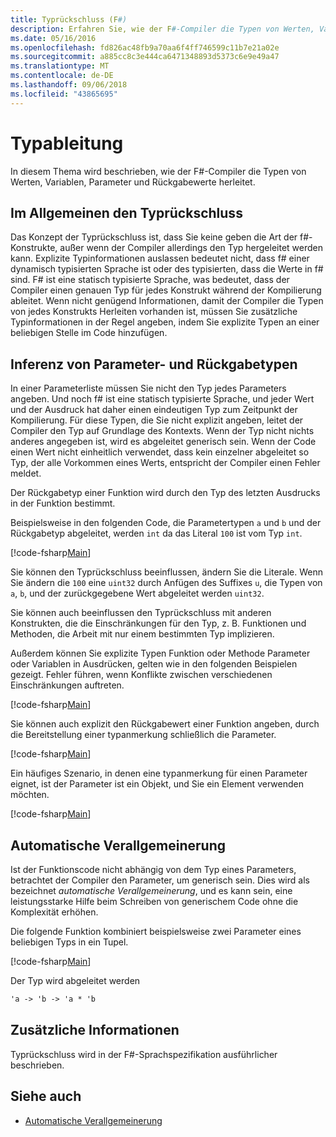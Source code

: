 ```yaml
---
title: Typrückschluss (F#)
description: Erfahren Sie, wie der F#-Compiler die Typen von Werten, Variablen, Parameter und Rückgabewerte herleitet.
ms.date: 05/16/2016
ms.openlocfilehash: fd826ac48fb9a70aa6f4ff746599c11b7e21a02e
ms.sourcegitcommit: a885cc8c3e444ca6471348893d5373c6e9e49a47
ms.translationtype: MT
ms.contentlocale: de-DE
ms.lasthandoff: 09/06/2018
ms.locfileid: "43865695"
---
```

# <a name="type-inference"></a>Typableitung

In diesem Thema wird beschrieben, wie der F#-Compiler die Typen von Werten, Variablen, Parameter und Rückgabewerte herleitet.

## <a name="type-inference-in-general"></a>Im Allgemeinen den Typrückschluss

Das Konzept der Typrückschluss ist, dass Sie keine geben die Art der f#-Konstrukte, außer wenn der Compiler allerdings den Typ hergeleitet werden kann. Explizite Typinformationen auslassen bedeutet nicht, dass f# einer dynamisch typisierten Sprache ist oder des typisierten, dass die Werte in f# sind. F# ist eine statisch typisierte Sprache, was bedeutet, dass der Compiler einen genauen Typ für jedes Konstrukt während der Kompilierung ableitet. Wenn nicht genügend Informationen, damit der Compiler die Typen von jedes Konstrukts Herleiten vorhanden ist, müssen Sie zusätzliche Typinformationen in der Regel angeben, indem Sie explizite Typen an einer beliebigen Stelle im Code hinzufügen.

## <a name="inference-of-parameter-and-return-types"></a>Inferenz von Parameter- und Rückgabetypen

In einer Parameterliste müssen Sie nicht den Typ jedes Parameters angeben. Und noch f# ist eine statisch typisierte Sprache, und jeder Wert und der Ausdruck hat daher einen eindeutigen Typ zum Zeitpunkt der Kompilierung. Für diese Typen, die Sie nicht explizit angeben, leitet der Compiler den Typ auf Grundlage des Kontexts. Wenn der Typ nicht nichts anderes angegeben ist, wird es abgeleitet generisch sein. Wenn der Code einen Wert nicht einheitlich verwendet, dass kein einzelner abgeleitet so Typ, der alle Vorkommen eines Werts, entspricht der Compiler einen Fehler meldet.

Der Rückgabetyp einer Funktion wird durch den Typ des letzten Ausdrucks in der Funktion bestimmt.

Beispielsweise in den folgenden Code, die Parametertypen `a` und `b` und der Rückgabetyp abgeleitet, werden `int` da das Literal `100` ist vom Typ `int`.

[!code-fsharp[Main](../../../samples/snippets/fsharp/lang-ref-3/snippet301.fs)]

Sie können den Typrückschluss beeinflussen, ändern Sie die Literale. Wenn Sie ändern die `100` eine `uint32` durch Anfügen des Suffixes `u`, die Typen von `a`, `b`, und der zurückgegebene Wert abgeleitet werden `uint32`.

Sie können auch beeinflussen den Typrückschluss mit anderen Konstrukten, die die Einschränkungen für den Typ, z. B. Funktionen und Methoden, die Arbeit mit nur einem bestimmten Typ implizieren.

Außerdem können Sie explizite Typen Funktion oder Methode Parameter oder Variablen in Ausdrücken, gelten wie in den folgenden Beispielen gezeigt. Fehler führen, wenn Konflikte zwischen verschiedenen Einschränkungen auftreten.

[!code-fsharp[Main](../../../samples/snippets/fsharp/lang-ref-3/snippet302.fs)]

Sie können auch explizit den Rückgabewert einer Funktion angeben, durch die Bereitstellung einer typanmerkung schließlich die Parameter.

[!code-fsharp[Main](../../../samples/snippets/fsharp/lang-ref-3/snippet303.fs)]

Ein häufiges Szenario, in denen eine typanmerkung für einen Parameter eignet, ist der Parameter ist ein Objekt, und Sie ein Element verwenden möchten.

[!code-fsharp[Main](../../../samples/snippets/fsharp/lang-ref-3/snippet304.fs)]

## <a name="automatic-generalization"></a>Automatische Verallgemeinerung

Ist der Funktionscode nicht abhängig von dem Typ eines Parameters, betrachtet der Compiler den Parameter, um generisch sein. Dies wird als bezeichnet *automatische Verallgemeinerung*, und es kann sein, eine leistungsstarke Hilfe beim Schreiben von generischem Code ohne die Komplexität erhöhen.

Die folgende Funktion kombiniert beispielsweise zwei Parameter eines beliebigen Typs in ein Tupel.

[!code-fsharp[Main](../../../samples/snippets/fsharp/lang-ref-3/snippet305.fs)]

Der Typ wird abgeleitet werden

```fsharp
'a -> 'b -> 'a * 'b
```

## <a name="additional-information"></a>Zusätzliche Informationen

Typrückschluss wird in der F#-Sprachspezifikation ausführlicher beschrieben.

## <a name="see-also"></a>Siehe auch

- [Automatische Verallgemeinerung](generics/automatic-generalization.md)
